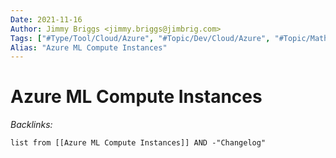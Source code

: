 ```yaml
---
Date: 2021-11-16
Author: Jimmy Briggs <jimmy.briggs@jimbrig.com>
Tags: ["#Type/Tool/Cloud/Azure", "#Topic/Dev/Cloud/Azure", "#Topic/Math/Statistics/Modeling"]
Alias: "Azure ML Compute Instances"
---
```


# Azure ML Compute Instances

*Backlinks:*

```dataview
list from [[Azure ML Compute Instances]] AND -"Changelog"
```